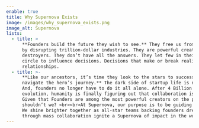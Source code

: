 ```yaml
---
enable: true
title: Why Supernova Exists
image: /images/why_supernova_exists.png
image_alt: Supernova
lists:
  - title: >
      **Founders build the future they wish to see.** They free us from our past
      by disrupting trillion-dollar industries. They are powerful creators or
      destroyers. They don’t have all the answers. They let few in their inner
      circle to influence decisions. Decisions that make or break realities and
      relationships.
  - title: >-
      **Like our ancestors, it’s time they look to the stars to successfully
      navigate the hero’s journey.** The dark side of startup life is no joke.
      And, founders no longer have to do it all alone. After 4 Billion years of
      evolution, humanity is finally figuring out that collaboration is key.
      Given that Founders are among the most powerful creators on the planet,
      shouldn’t we? <br><br>At Supernova, our purpose is to be guiding lights.
      We shine brighter together as all-star teams backing founders dreams. And,
      through mass collaboration ignite a Supernova of impact in the world. ⭐
---
```


